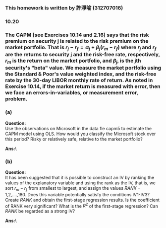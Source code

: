 ### This homework is written by 許淨喻 (312707016)
### 10.20
### The CAPM [see Exercises 10.14 and 2.16] says that the risk premium on security j is related to the risk premium on the market portfolio. That is $r_j - r_f = \alpha_j + \beta_j (r_m - r_f)$ where $r_j$ and $r_f$ are the returns to security j and the risk-free rate, respectively, $r_m$ is the return on the market portfolio, and $\beta_j$, is the jth security's "beta" value. We measure the market portfolio using the Standard & Poor's value weighted index, and the risk-free rate by the 30-day LIBOR monthly rate of return. As noted in Exercise 10.14, if the market return is measured with error, then we face an errors-in-variables, or measurement error, problem.


### (a)
**Question:**\
Use the observations on Microsoft in the data fle capm5 to estimate the CAPM model using OLS.
How would you classify the Microsoft stock over this period? Risky or relatively safe, relative to the market portfolio?

**Ans:**\

### (b)
**Question:**\
It has been suggested that it is possible to construct an IV by ranking the values of the explanatory variable and using the rank as the IV, that is, we sort $r_m - r_f$ from smallest to largest, and assign the values $RANK$ = 1,2,....,180. Does this variable potentially satisfy the conditions IV1-IV3? Create $RANK$ and obtain the first-stage regression results. Is the coefficient of RANK very significant? What is the $R^2$ of the first-stage regression? Can $RANK$ be regarded as a strong IV?

**Ans:**\
